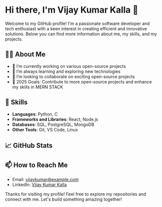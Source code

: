 # Hi there, I'm Vijay Kumar Kalla 👋

Welcome to my GitHub profile! I'm a passionate software developer and tech enthusiast with a keen interest in creating efficient and innovative solutions. Below you can find more information about me, my skills, and my projects.

## 🧑‍💻 About Me

- 🔭 I’m currently working on various open-source projects
- 🌱 I’m always learning and exploring new technologies
- 👯 I’m looking to collaborate on exciting open-source projects
- 🥅 2025 Goals: Contribute to more open-source projects and enhance my skills in MERN STACK


## 🚀 Skills

- **Languages**: Python, C
- **Frameworks and Libraries**: React, Node.js
- **Databases**: SQL, PostgreSQL, MongoDB
- **Other Tools**: Git, VS Code, Linux

## 📈 GitHub Stats



## 📫 How to Reach Me

- Email: [vijaykumar@example.com](mailto:vijaylalla96@gmail.com)
- LinkedIn: [Vijay Kumar Kalla](https://www.linkedin.com/in/vijayk-kalla)




Thanks for visiting my profile! Feel free to explore my repositories and connect with me. Let's build something amazing together!

